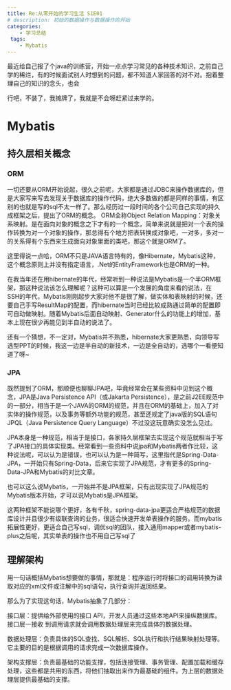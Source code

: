 ```yaml
--- 
title: Re:从零开始的学习生活 S1E01
# description: 初始的数据操作与数据操作的开始
categories:
    - 学习总结
 tags:
    - Mybatis
--- 
```

最近给自己报了个java的训练营，开始一点点学习常见的各种技术知识，之前自己学的稀烂，有的时候面试别人时想到的问题，都不知道人家回答的对不对。抱着整理自己的知识的念头，也会

行吧，不装了，我摊牌了，我就是不会呀赶紧过来学的。
# Mybatis
## 持久层相关概念
### ORM
一切还要从ORM开始说起，很久之前呢，大家都是通过JDBC来操作数据库的，但是大家写来写去发现关于数据库的操作代码，绝大多数做的都是同样的事情，有区别的也就是写的sql不太一样了。那么经历过一段时间的各个公司自己实现的持久成框架之后，提出了ORM的概念。
ORM全称Object Relation Mapping：对象关系映射。是在面向对象的概念之下才有的一个概念，简单来说就是把对一个表的操作转换为对一个对象的操作，那总得有个地方把表转换成对象吧，一对多，多对一的关系得有个东西来生成面向对象里面的类吧，那这个就是ORM了。

这里得说一点哈，ORM不只是JAVA语言特有的，像Hibernate，Mybatis这种，这个概念原则上并没有指定语言，.Net的EntityFramework也是ORM的一种。

在我当年还在用hibernate的年代，经常听到一种说法是Mybatis是一个半ORM框架，那这种说法该怎么理解呢？这种可以算是一个发展的角度来看的说法，在SSH的年代，Mybatis刚刚起步大家对他不是很了解，做实体和表映射的时候，还要自己手写ResultMap的配置，而hibernate当时已经比较成熟通过简单的配置即可自动做映射。随着Mybatis后面自动映射、Generator什么的功能上的增加，基本上现在很少再能见到半自动的说法了。

还有一个猜想，不一定对，Mybatis并不熟悉，hibernate大家更熟悉，向领导写选型PPT的时候，我这一边是半自动的新技术，一边是全自动的，选哪个一看便知道了呀~

### JPA
既然提到了ORM，那顺便也聊聊JPA吧，毕竟经常会在某些资料中见到这个概念，JPA是Java Persistence API（或Jakarta Persistence），是之前J2EE规范中的一部分，相当于是一个JAVA的ORM的规范，并且在ORM的基础上，加入了对实体的操作规范，以及事务等额外功能的规范，甚至还规定了java版的SQL语句JPQL（Java Persistence Query Language）不过没这玩意确实没怎么见过。

JPA本身是一种规范，相当于是接口，各家持久层框架去实现这个规范就相当于写了JPA接口的具体实现类。经常看到一些资料中说jpa和Mybatis两者作比较，这种说法呢，可以认为是错误，也可以认为是一种简写，这里指代是Spring-Data-JPA，一开始只有Spring-Data，后来它实现了JPA规范，才有更多的Spring-Data-JPA和Mybatis的对比文章。

也可以这么说Mybatis，一开始并不是JPA框架，只有出现实现了JPA规范的Mybatis版本开始，才可以说Mybatis是JPA框架。

这两种框架不能说哪个更好，各有千秋，spring-data-jpa更适合严格规范的数据库设计并且很少有级联查询的业务，很适合快速开发单表操作的服务。而mybatis拓展性更好，更适合自己写sql，调优sql的团队，接入通用mapper或者mybatis-plus之后呢，其实单表的操作也不用自己写sql了

## 理解架构
用一句话概括Mybatis想要做的事情，那就是：程序运行时将接口的调用转换为读取对应的xml文件或注解中的sql语句，执行查询并返回结果。

那么为了实现这句话，Mybatis抽象了几部分：

接口层：提供给外部使⽤的接⼝ API，开发⼈员通过这些本地API来操纵数据库。接⼝层⼀接收
到调⽤请求就会调⽤数据处理层来完成具体的数据处理。

数据处理层：负责具体的SQL查找、SQL解析、SQL执⾏和执⾏结果映射处理等。它主要的⽬的是根据调⽤的请求完成⼀次数据库操作。

架构支撑层：负责最基础的功能⽀撑，包括连接管理、事务管理、配置加载和缓存处理，这些都是共⽤的东⻄，将他们抽取出来作为最基础的组件。为上层的数据处理层提供最基础的⽀撑。

